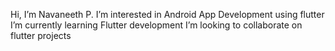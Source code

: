 Hi, I’m Navaneeth P.
I’m interested in Android App Development using flutter
I’m currently learning Flutter development
I’m looking to collaborate on flutter projects
